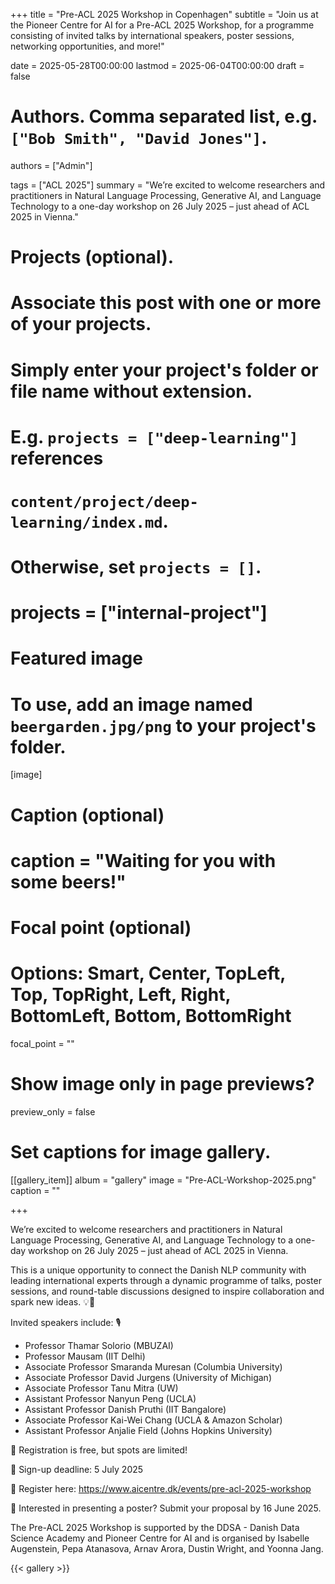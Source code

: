 +++
title = "Pre-ACL 2025 Workshop in Copenhagen"
subtitle = "Join us at the Pioneer Centre for AI for a Pre-ACL 2025 Workshop, for a programme consisting of invited talks by international speakers, poster sessions, networking opportunities, and more!"

date = 2025-05-28T00:00:00
lastmod = 2025-06-04T00:00:00
draft = false

# Authors. Comma separated list, e.g. `["Bob Smith", "David Jones"]`.
authors = ["Admin"]

tags = ["ACL 2025"]
summary = "We’re excited to welcome researchers and practitioners in Natural Language Processing, Generative AI, and Language Technology to a one-day workshop on 26 July 2025 – just ahead of ACL 2025 in Vienna."


# Projects (optional).
#   Associate this post with one or more of your projects.
#   Simply enter your project's folder or file name without extension.
#   E.g. `projects = ["deep-learning"]` references
#   `content/project/deep-learning/index.md`.
#   Otherwise, set `projects = []`.
# projects = ["internal-project"]

# Featured image
# To use, add an image named `beergarden.jpg/png` to your project's folder.
[image]
# Caption (optional)
# caption = "Waiting for you with some beers!"

# Focal point (optional)
# Options: Smart, Center, TopLeft, Top, TopRight, Left, Right, BottomLeft, Bottom, BottomRight
focal_point = ""

# Show image only in page previews?
preview_only = false


# Set captions for image gallery.

[[gallery_item]]
album = "gallery"
image = "Pre-ACL-Workshop-2025.png"
caption = ""

+++


We’re excited to welcome researchers and practitioners in Natural Language Processing, Generative AI, and Language Technology to a one-day workshop on 26 July 2025 – just ahead of ACL 2025 in Vienna.

This is a unique opportunity to connect the Danish NLP community with leading international experts through a dynamic programme of talks, poster sessions, and round-table discussions designed to inspire collaboration and spark new ideas. 💡🤝

Invited speakers include: 🎙️

- Professor Thamar Solorio (MBUZAI)
- Professor Mausam (IIT Delhi)
- Associate Professor Smaranda Muresan (Columbia University)
- Associate Professor David Jurgens (University of Michigan)
- Associate Professor Tanu Mitra (UW)
- Assistant Professor Nanyun Peng (UCLA)
- Assistant Professor Danish Pruthi (IIT Bangalore)
- Associate Professor Kai-Wei Chang (UCLA & Amazon Scholar)
- Assistant Professor Anjalie Field (Johns Hopkins University)

📝 Registration is free, but spots are limited!

📅 Sign-up deadline: 5 July 2025

🔗 Register here: https://www.aicentre.dk/events/pre-acl-2025-workshop  

🎯 Interested in presenting a poster? Submit your proposal by 16 June 2025.

The Pre-ACL 2025 Workshop is supported by the DDSA - Danish Data Science Academy and Pioneer Centre for AI and is organised by Isabelle Augenstein, Pepa Atanasova, Arnav Arora, Dustin Wright, and Yoonna Jang.

{{< gallery >}}
